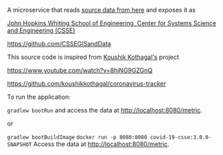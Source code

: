 A microservice that reads [source data from here](https://github.com/CSSEGISandData/COVID-19/blob/master/csse_covid_19_data/csse_covid_19_time_series/time_series_covid19_confirmed_global.csv) and exposes it as

[John Hopkins Whiting School of Engineering, Center for Systems Science and Engineering (CSSE)](https://systems.jhu.edu/)

https://github.com/CSSEGISandData

This source code is inspired from [Koushik Kothagal's](https://github.com/koushikkothagal) project

https://www.youtube.com/watch?v=8hjNG9GZGnQ

https://github.com/koushikkothagal/coronavirus-tracker

To run the application:

`gradlew bootRun` and access the data at [http://localhost:8080/metric](http://localhost:8080/metrics).

or

`gradlew bootBuildImage`
`docker run -p 8080:8080 covid-19-csse:3.0.0-SNAPSHOT`
Access the data at [http://localhost:8080/metric](http://localhost:8080/metrics).




